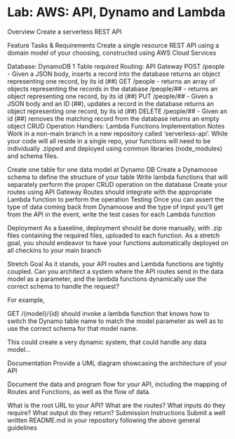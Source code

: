 # Lab: AWS: API, Dynamo and Lambda

Overview
Create a serverless REST API

Feature Tasks & Requirements
Create a single resource REST API using a domain model of your choosing, constructed using AWS Cloud Services

Database: DynamoDB
1 Table required
Routing: API Gateway
POST
/people - Given a JSON body, inserts a record into the database
returns an object representing one record, by its id (##)
GET
/people - returns an array of objects representing the records in the database
/people/## - returns an object representing one record, by its id (##)
PUT
/people/## - Given a JSON body and an ID (##), updates a record in the database
returns an object representing one record, by its id (##)
DELETE
/people/## - Given an id (##) removes the matching record from the database
returns an empty object
CRUD Operation Handlers: Lambda Functions
Implementation Notes
Work in a non-main branch in a new repository called ‘serverless-api’. While your code will all reside in a single repo, your functions will need to be individually .zipped and deployed using common libraries (node_modules) and schema files.

Create one table for one data model at Dynamo DB
Create a Dynamoose schema to define the structure of your table
Write lambda functions that will separately perform the proper CRUD operation on the database
Create your routes using API Gateway
Routes should integrate with the appropriate Lambda function to perform the operation
Testing
Once you can assert the type of data coming back from Dynamoose and the type of input you’ll get from the API in the event, write the test cases for each Lambda function

Deployment
As a baseline, deployment should be done manually, with .zip files containing the required files, uploaded to each function. As a stretch goal, you should endeavor to have your functions automatically deployed on all checkins to your main branch

Stretch Goal
As it stands, your API routes and Lambda functions are tightly coupled. Can you architect a system where the API routes send in the data model as a parameter, and the lambda functions dynamically use the correct schema to handle the request?

For example,

GET /{model}/{id} should invoke a lambda function that knows how to switch the Dynamo table name to match the model parameter as well as to use the correct schema for that model name.

This could create a very dynamic system, that could handle any data model…

Documentation
Provide a UML diagram showcasing the architecture of your API

Document the data and program flow for your API, including the mapping of Routes and Functions, as well as the flow of data.

What is the root URL to your API?
What are the routes?
What inputs do they require?
What output do they return?
Submission Instructions
Submit a well written README.md in your repository following the above general guidelines
